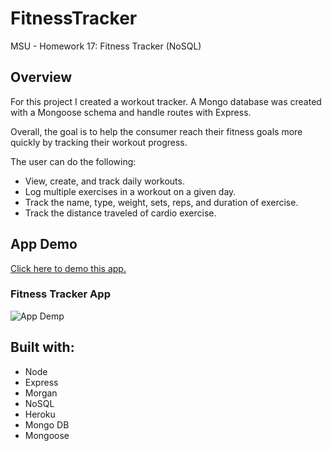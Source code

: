 # FitnessTracker
MSU - Homework 17: Fitness Tracker (NoSQL)

## Overview
For this project I created a workout tracker. A Mongo database was created with a Mongoose schema and handle routes with Express.

Overall, the goal is to help the consumer reach their fitness goals more quickly by tracking their workout progress.

The user can do the following:
* View, create, and track daily workouts.
* Log multiple exercises in a workout on a given day.
* Track the name, type, weight, sets, reps, and duration of exercise.
* Track the distance traveled of cardio exercise.

## App Demo
[Click here to demo this app.](https://mysterious-caverns-32723.herokuapp.com/)
<!-- [Click here to demo this app.](https://git.heroku.com/mysterious-caverns-32723.git) -->


### Fitness Tracker App
![App Demp](/assets/images/demo1.png)

## Built with:
* Node
* Express
* Morgan
* NoSQL
* Heroku
* Mongo DB
* Mongoose